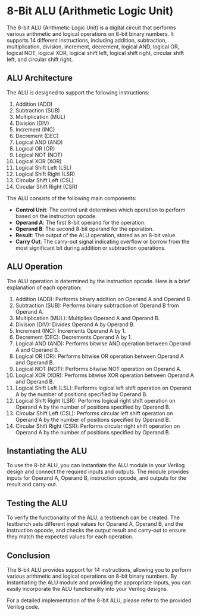 # 8-Bit ALU (Arithmetic Logic Unit)

The 8-bit ALU (Arithmetic Logic Unit) is a digital circuit that performs various arithmetic and logical operations on 8-bit binary numbers. It supports 14 different instructions, including addition, subtraction, multiplication, division, increment, decrement, logical AND, logical OR, logical NOT, logical XOR, logical shift left, logical shift right, circular shift left, and circular shift right.

## ALU Architecture

The ALU is designed to support the following instructions:

1. Addition (ADD)
2. Subtraction (SUB)
3. Multiplication (MUL)
4. Division (DIV)
5. Increment (INC)
6. Decrement (DEC)
7. Logical AND (AND)
8. Logical OR (OR)
9. Logical NOT (NOT)
10. Logical XOR (XOR)
11. Logical Shift Left (LSL)
12. Logical Shift Right (LSR)
13. Circular Shift Left (CSL)
14. Circular Shift Right (CSR)

The ALU consists of the following main components:

- **Control Unit**: The control unit determines which operation to perform based on the instruction opcode.
- **Operand A**: The first 8-bit operand for the operation.
- **Operand B**: The second 8-bit operand for the operation.
- **Result**: The output of the ALU operation, stored as an 8-bit value.
- **Carry Out**: The carry-out signal indicating overflow or borrow from the most significant bit during addition or subtraction operations.

## ALU Operation

The ALU operation is determined by the instruction opcode. Here is a brief explanation of each operation:

1. Addition (ADD): Performs binary addition on Operand A and Operand B.
2. Subtraction (SUB): Performs binary subtraction of Operand B from Operand A.
3. Multiplication (MUL): Multiplies Operand A and Operand B.
4. Division (DIV): Divides Operand A by Operand B.
5. Increment (INC): Increments Operand A by 1.
6. Decrement (DEC): Decrements Operand A by 1.
7. Logical AND (AND): Performs bitwise AND operation between Operand A and Operand B.
8. Logical OR (OR): Performs bitwise OR operation between Operand A and Operand B.
9. Logical NOT (NOT): Performs bitwise NOT operation on Operand A.
10. Logical XOR (XOR): Performs bitwise XOR operation between Operand A and Operand B.
11. Logical Shift Left (LSL): Performs logical left shift operation on Operand A by the number of positions specified by Operand B.
12. Logical Shift Right (LSR): Performs logical right shift operation on Operand A by the number of positions specified by Operand B.
13. Circular Shift Left (CSL): Performs circular left shift operation on Operand A by the number of positions specified by Operand B.
14. Circular Shift Right (CSR): Performs circular right shift operation on Operand A by the number of positions specified by Operand B.

## Instantiating the ALU

To use the 8-bit ALU, you can instantiate the ALU module in your Verilog design and connect the required inputs and outputs. The module provides inputs for Operand A, Operand B, instruction opcode, and outputs for the result and carry-out.

## Testing the ALU

To verify the functionality of the ALU, a testbench can be created. The testbench sets different input values for Operand A, Operand B, and the instruction opcode, and checks the output result and carry-out to ensure they match the expected values for each operation.

## Conclusion

The 8-bit ALU provides support for 14 instructions, allowing you to perform various arithmetic and logical operations on 8-bit binary numbers. By instantiating the ALU module and providing the appropriate inputs, you can easily incorporate the ALU functionality into your Verilog designs.

For a detailed implementation of the 8-bit ALU, please refer to the provided Verilog code.

